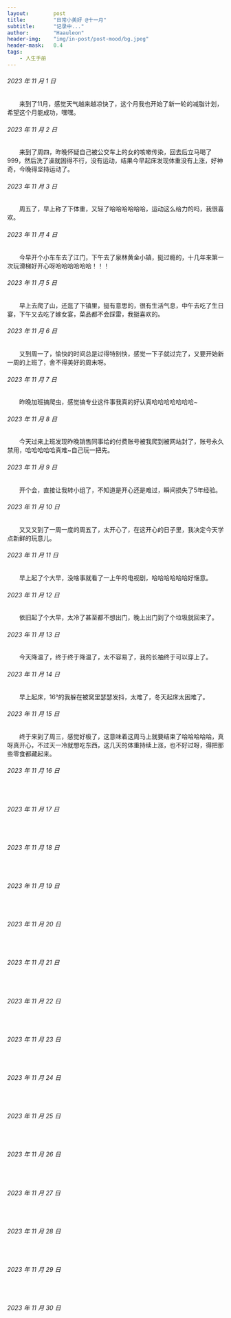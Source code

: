 ```yaml
---
layout:        post
title:         "日常小美好 @十一月"
subtitle:      "记录中..."
author:        "Haauleon"
header-img:    "img/in-post/post-mood/bg.jpeg"
header-mask:   0.4
tags:
    - 人生手册
---
```


###### 2023 年 11 月 1 日
&emsp;&emsp;来到了11月，感觉天气越来越凉快了，这个月我也开始了新一轮的减脂计划，希望这个月能成功，嘿嘿。

###### 2023 年 11 月 2 日
&emsp;&emsp;来到了周四，昨晚怀疑自己被公交车上的女的咳嗽传染，回去后立马喝了999，然后洗了澡就困得不行，没有运动，结果今早起床发现体重没有上涨，好神奇，今晚得坚持运动了。

###### 2023 年 11 月 3 日
&emsp;&emsp;周五了，早上称了下体重，又轻了哈哈哈哈哈哈，运动这么给力的吗，我很喜欢。

###### 2023 年 11 月 4 日
&emsp;&emsp;今早开个小车车去了江门，下午去了泉林黄金小镇，挺过瘾的，十几年来第一次玩滑梯好开心呀哈哈哈哈哈哈！！！

###### 2023 年 11 月 5 日
&emsp;&emsp;早上去爬了山，还逛了下镇里，挺有意思的，很有生活气息，中午去吃了生日宴，下午又去吃了嫁女宴，菜品都不会踩雷，我挺喜欢的。

###### 2023 年 11 月 6 日
&emsp;&emsp;又到周一了，愉快的时间总是过得特别快，感觉一下子就过完了，又要开始新一周的上班了，舍不得美好的周末呀。

###### 2023 年 11 月 7 日
&emsp;&emsp;昨晚加班搞爬虫，感觉搞专业这件事我真的好认真哈哈哈哈哈哈哈~

###### 2023 年 11 月 8 日
&emsp;&emsp;今天过来上班发现昨晚销售同事给的付费账号被我爬到被网站封了，账号永久禁用，哈哈哈哈哈真难~自己玩一把先。

###### 2023 年 11 月 9 日
&emsp;&emsp;开个会，直接让我转小组了，不知道是开心还是难过，瞬间损失了5年经验。

###### 2023 年 11 月 10 日
&emsp;&emsp;又又又到了一周一度的周五了，太开心了，在这开心的日子里，我决定今天学点新鲜的玩意儿。

###### 2023 年 11 月 11 日
&emsp;&emsp;早上起了个大早，没啥事就看了一上午的电视剧，哈哈哈哈哈哈好惬意。

###### 2023 年 11 月 12 日
&emsp;&emsp;依旧起了个大早，太冷了甚至都不想出门，晚上出门到了个垃圾就回来了。

###### 2023 年 11 月 13 日
&emsp;&emsp;今天降温了，终于终于降温了，太不容易了，我的长袖终于可以穿上了。

###### 2023 年 11 月 14 日
&emsp;&emsp;早上起床，16°的我躲在被窝里瑟瑟发抖，太难了，冬天起床太困难了。

###### 2023 年 11 月 15 日
&emsp;&emsp;终于来到了周三，感觉好极了，这意味着这周马上就要结束了哈哈哈哈哈，真呀真开心，不过天一冷就想吃东西，这几天的体重持续上涨，也不好过呀，得把那些零食都藏起来。

###### 2023 年 11 月 16 日
&emsp;&emsp;

###### 2023 年 11 月 17 日
&emsp;&emsp;

###### 2023 年 11 月 18 日
&emsp;&emsp;

###### 2023 年 11 月 19 日
&emsp;&emsp;

###### 2023 年 11 月 20 日
&emsp;&emsp;

###### 2023 年 11 月 21 日
&emsp;&emsp;

###### 2023 年 11 月 22 日
&emsp;&emsp;

###### 2023 年 11 月 23 日
&emsp;&emsp;

###### 2023 年 11 月 24 日
&emsp;&emsp;

###### 2023 年 11 月 25 日
&emsp;&emsp;

###### 2023 年 11 月 26 日
&emsp;&emsp;

###### 2023 年 11 月 27 日
&emsp;&emsp;

###### 2023 年 11 月 28 日
&emsp;&emsp;

###### 2023 年 11 月 29 日
&emsp;&emsp;

###### 2023 年 11 月 30 日
&emsp;&emsp;